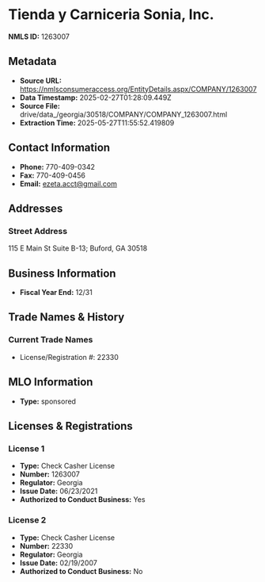 # Tienda y Carniceria Sonia, Inc.

**NMLS ID:** 1263007

## Metadata
- **Source URL:** https://nmlsconsumeraccess.org/EntityDetails.aspx/COMPANY/1263007
- **Data Timestamp:** 2025-02-27T01:28:09.449Z
- **Source File:** drive/data_/georgia/30518/COMPANY/COMPANY_1263007.html
- **Extraction Time:** 2025-05-27T11:55:52.419809

## Contact Information
- **Phone:** 770-409-0342
- **Fax:** 770-409-0456
- **Email:** ezeta.acct@gmail.com

## Addresses
### Street Address
115 E Main St Suite B-13; Buford, GA 30518

## Business Information
- **Fiscal Year End:** 12/31

## Trade Names & History
### Current Trade Names
- License/Registration #: 22330

## MLO Information
- **Type:** sponsored

## Licenses & Registrations

### License 1
- **Type:** Check Casher License
- **Number:** 1263007
- **Regulator:** Georgia
- **Issue Date:** 06/23/2021
- **Authorized to Conduct Business:** Yes

### License 2
- **Type:** Check Casher License
- **Number:** 22330
- **Regulator:** Georgia
- **Issue Date:** 02/19/2007
- **Authorized to Conduct Business:** No
